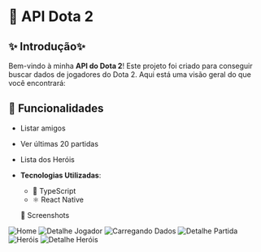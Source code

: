 
# 📱 API Dota 2

## ✨ Introdução✨ 

Bem-vindo à minha **API do Dota 2**! Este projeto foi criado para conseguir buscar dados de jogadores do Dota 2. Aqui está uma visão geral do que você encontrará:

## 🚀 Funcionalidades

- Listar amigos
- Ver últimas 20 partidas
- Lista dos Heróis

- **Tecnologias Utilizadas**:
  - 🚀 TypeScript
  - ⚛️ React Native

  📸 Screenshots
<!-- ![Jogador](assets/JogadorGif.gif) -->
<!-- ![Heróis](assets/GifHeroes.gif) -->
![Home](assets/home.jpg)
![Detalhe Jogador](assets/player.jpg)
![Carregando Dados](assets/carregando.jpg)
![Detalhe Partida](assets/matchDetails.jpg)
![Heróis](assets/herois.jpg)
![Detalhe Heróis](assets/heroDetails.jpg)


